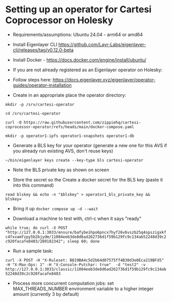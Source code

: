 # Setting up an operator for Cartesi Coprocessor on Holesky

* Requirements/assumptions: Ubuntu 24.04 - arm64 or amd64
* Install Eigenlayer CLI https://github.com/Layr-Labs/eigenlayer-cli/releases/tag/v0.12.0-beta
* Install Docker - https://docs.docker.com/engine/install/ubuntu/

* If you are not already registered as an Eigenlayer operator on Holesky:
- Follow steps here: https://docs.eigenlayer.xyz/eigenlayer/operator-guides/operator-installation 

* Create in an appropriate place the operator directory:

```mkdir -p /srv/cartesi-operator```

```cd /srv/cartesi-operator```

```curl -O https://raw.githubusercontent.com/zippiehq/cartesi-coprocessor-operator/refs/heads/main/docker-compose.yaml```

```mkdir -p operator1-ipfs operator1-snapshots operator1-db```

* Generate a BLS key for your operator (generate a new one for this AVS if you already run existing AVS, don't reuse keys)

```~/bin/eigenlayer keys create --key-type bls cartesi-operator```

- Note the BLS private key as shown on screen

* Store the secret so the Create a docker secret for the BLS key (paste it into this command)

```read blskey && echo -n "$blskey" > operator1_bls_private_key && blskey=```
 
* Bring it up
```docker compose up -d --wait```

* Download a machine to test with, ctrl-c when it says "ready"

```while true; do curl -X POST "http://127.0.0.1:3033/ensure/bafybeihpo6pncx7hyf26v6vszb25q4spszigxkfc4fxvamfzpy5b2bjydm/11084eeb3de8d6ad262736d1f59b129fc9c134ab52248d39c2c920facafe8403/289182342"; sleep 60; done```

* Run a sample task:

```curl -X POST -H "X-Ruleset: B819BA4c5d2b64d07575ff4B30d3e0Eca219BFd5" -H "X-Max-Ops: 1" -H "X-Console-Putchar: true"  -d "test2" -v http://127.0.0.1:3033/classic/11084eeb3de8d6ad262736d1f59b129fc9c134ab52248d39c2c920facafe8403```

* Process more concurrent computation jobs: set MAX_THREADS_NUMBER environment variable to a higher integer amount (currently 3 by default)
